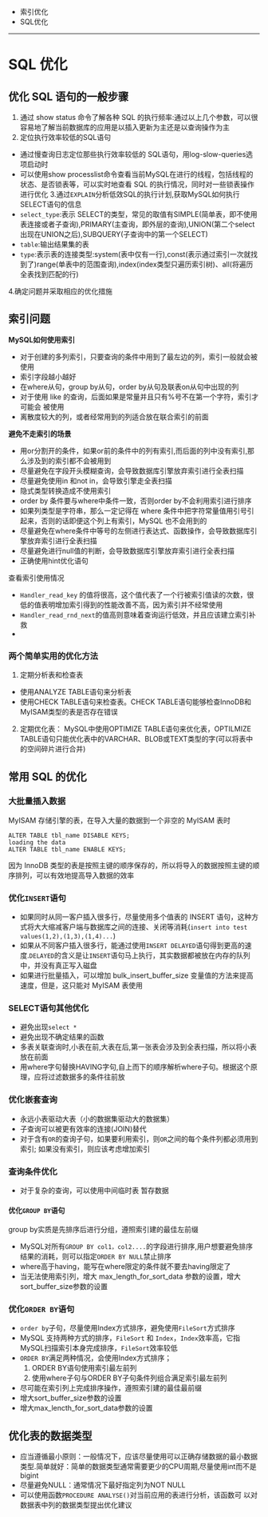 * 索引优化
* SQL优化

-----
# SQL 优化

## 优化 SQL 语句的一般步骤

1. 通过 show status 命令了解各种 SQL 的执行频率:通过以上几个参数，可以很容易地了解当前数据库的应用是以插入更新为主还是以查询操作为主
2. 定位执行效率较低的SQL语句
  * 通过慢查询日志定位那些执行效率较低的 SQL语句，用log-slow-queries选项启动时 
  * 可以使用show processlist命令查看当前MySQL在进行的线程，包括线程的状态、是否锁表等，可以实时地查看 SQL 的执行情况，同时对一些锁表操作进行优化
3.通过`EXPLAIN`分析低效SQL的执行计划,获取MySQL如何执行SELECT语句的信息
  * `select_type`:表示 SELECT的类型，常见的取值有SIMPLE(简单表，即不使用表连接或者子查询),PRIMARY(主查询，即外层的查询),UNION(第二个select出现在UNION之后),SUBQUERY(子查询中的第一个SELECT)
  * `table`:输出结果集的表
  * `type`:表示表的连接类型:system(表中仅有一行),const(表示通过索引一次就找到了)range(单表中的范围查询),index(index类型只遍历索引树)、all(将遍历全表找到匹配的行)

4.确定问题并采取相应的优化措施

## 索引问题

**MySQL如何使用索引**
* 对于创建的多列索引，只要查询的条件中用到了最左边的列，索引一般就会被使用
* 索引字段越小越好
* 在where从句，group by从句，order by从句及联表on从句中出现的列
* 对于使用 like 的查询，后面如果是常量并且只有%号不在第一个字符，索引才可能会 被使用
* 离散度较大的列，或者经常用到的列适合放在联合索引的前面

**避免不走索引的场景**
* 用or分割开的条件，如果or前的条件中的列有索引,而后面的列中没有索引,那么涉及到的索引都不会被用到
* 尽量避免在字段开头模糊查询，会导致数据库引擎放弃索引进行全表扫描
* 尽量避免使用in 和not in，会导致引擎走全表扫描
* 隐式类型转换造成不使用索引
* order by 条件要与where中条件一致，否则order by不会利用索引进行排序
* 如果列类型是字符串，那么一定记得在 where 条件中把字符常量值用引号引起来，否则的话即便这个列上有索引，MySQL 也不会用到的
* 尽量避免在where条件中等号的左侧进行表达式、函数操作，会导致数据库引擎放弃索引进行全表扫描
* 尽量避免进行null值的判断，会导致数据库引擎放弃索引进行全表扫描
* 正确使用hint优化语句

查看索引使用情况
* `Handler_read_key` 的值将很高，这个值代表了一个行被索引值读的次数，很低的值表明增加索引得到的性能改善不高，因为索引并不经常使用
* `Handler_read_rnd_next`的值高则意味着查询运行低效，并且应该建立索引补救
* 

### 两个简单实用的优化方法
1. 定期分析表和检查表
  * 使用ANALYZE TABLE语句来分析表
  * 使用CHECK TABLE语句来检查表。CHECK TABLE语句能够检查InnoDB和MyISAM类型的表是否存在错误
2. 定期优化表： MySQL中使用OPTIMIZE TABLE语句来优化表，OPTILMIZE TABLE语句只能优化表中的VARCHAR、BLOB或TEXT类型的字(可以将表中的空间碎片进行合并)

## 常用 SQL 的优化

### 大批量插入数据
MyISAM 存储引擎的表，在导入大量的数据到一个非空的 MyISAM 表时
```
ALTER TABLE tbl_name DISABLE KEYS; 
loading the data
ALTER TABLE tbl_name ENABLE KEYS;
```

因为 InnoDB 类型的表是按照主键的顺序保存的，所以将导入的数据按照主键的顺 序排列，可以有效地提高导入数据的效率

### 优化`INSERT`语句
* 如果同时从同一客户插入很多行，尽量使用多个值表的 INSERT 语句，这种方式将大大缩减客户端与数据库之间的连接、关闭等消耗(`insert into test values(1,2),(1,3),(1,4)...`)
* 如果从不同客户插入很多行，能通过使用`INSERT DELAYED`语句得到更高的速度.`DELAYED`的含义是让`INSERT`语句马上执行，其实数据都被放在内存的队列中，并没有真正写入磁盘
* 如果进行批量插入，可以增加 bulk_insert_buffer_size 变量值的方法来提高速度，但是，这只能对 MyISAM 表使用

### SELECT语句其他优化
* 避免出现`select *`
* 避免出现不确定结果的函数
* 多表关联查询时,小表在前,大表在后,第一张表会涉及到全表扫描，所以将小表放在前面
* 用where字句替换HAVING字句,自上而下的顺序解析where子句。根据这个原理，应将过滤数据多的条件往前放

### 优化嵌套查询

* 永远小表驱动大表（小的数据集驱动大的数据集）
* 子查询可以被更有效率的连接(JOIN)替代
* 对于含有`OR`的查询子句，如果要利用索引，则`OR`之间的每个条件列都必须用到索引; 如果没有索引，则应该考虑增加索引


### 查询条件优化

* 对于复杂的查询，可以使用中间临时表 暂存数据

#### 优化`GROUP BY`语句
group by实质是先排序后进行分组，遵照索引建的最佳左前缀

* MySQL对所有`GROUP BY col1，col2....`的字段进行排序,用户想要避免排序结果的消耗，则可以指定`ORDER BY NULL`禁止排序
* where高于having，能写在where限定的条件就不要去having限定了
* 当无法使用索引列，增大 max_length_for_sort_data 参数的设置，增大sort_buffer_size参数的设置

### 优化`ORDER BY`语句
* `order by`子句，尽量使用Index方式排序，避免使用`FileSort`方式排序
* MySQL 支持两种方式的排序，`FileSort` 和 `Index`，`Index`效率高，它指MySQL扫描索引本身完成排序，`FileSort`效率较低
* `ORDER BY`满足两种情况，会使用Index方式排序；
  1. ORDER BY语句使用索引最左前列
  2. 使用where子句与ORDER BY子句条件列组合满足索引最左前列
* 尽可能在索引列上完成排序操作，遵照索引建的最佳最前缀
* 增大sort_buffer_size参数的设置
* 增大max_lencth_for_sort_data参数的设置



## 优化表的数据类型
* 应当遵循最小原则：一般情况下，应该尽量使用可以正确存储数据的最小数据类型.简单就好：简单的数据类型通常需要更少的CPU周期,尽量使用int而不是bigint
* 尽量避免NULL：通常情况下最好指定列为NOT NULL
* 可以使用函数`PROCEDURE ANALYSE()`对当前应用的表进行分析，该函数可 以对数据表中列的数据类型提出优化建议

